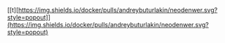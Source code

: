 [[t][https://img.shields.io/docker/pulls/andreybuturlakin/neodenwer.svg?style=popout]](https://img.shields.io/docker/pulls/andreybuturlakin/neodenwer.svg?style=popout)
